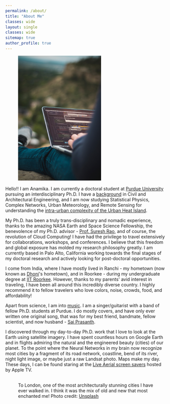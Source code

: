 ```yaml
---
permalink: /about/
title: "About Me"
classes: wide
layout: single
classes: wide
sitemap: true
author_profile: true
---
```



<figure style="width: 260px" class="align-right">
  <img src="/assets/images/laptop.jpg" alt="">
</figure>

Hello!! I am Anamika. I am currently a doctoral student at [Purdue University](https://www.purdue.edu) pursuing an interdisciplinary Ph.D. I have a [background](/assets/files/CV.pdf) in Civil and Architectural Engineering, and I am now studying Statistical Physics, Complex Networks, Urban Meteorology, and Remote Sensing for understanding the [intra-urban complexity of the Urban Heat Island](/research/).

My Ph.D. has been a truly trans-disciplinary and nomadic experience, thanks to the amazing NASA Earth and Space Science Fellowship, the benevolence of my Ph.D. advisor - [Prof. Suresh Rao](https://engineering.purdue.edu/CE/People/view_person?resource_id=2131), and of course, the revolution of Cloud Computing! I have had the privilege to travel extensively for collaborations, workshops, and conferences. I believe that this freedom and global exposure has molded my research philosophy greatly. I am currently based in Palo Alto, California working towards the final stages of my doctoral research and actively looking for post-doctoral opportunities.

I come from India, where I have mostly lived in Ranchi - my hometown (now known as [Dhoni](https://en.wikipedia.org/wiki/MS_Dhoni)'s hometown), and in Roorkee - during my undergraduate degree at [IIT Roorkee](https://www.iitr.ac.in/). However, thanks to my parents' avid interest in traveling, I have been all around this incredibly diverse country. I highly recommend it to fellow travelers who love colors, noise, crowds, food, and affordability!

Apart from science, I am into [music](/music/). I am a singer/guitarist with a band of fellow Ph.D. students at Purdue. I do mostly covers, and have only ever written one original song, that was for my best friend, bandmate, fellow scientist, and now husband - [Sai Prasanth](https://sites.google.com/view/saiprasanth).

I discovered through my day-to-day Ph.D. work that I love to look at the Earth using satellite imagery. I have spent countless hours on Google Earth and in flights admiring the natural and the engineered beauty (cities) of our planet. To the point where the Neural Networks in my brain now recognize most cities by a fragment of its road network, coastline, bend of its river, night light image, or maybe just a raw Landsat photo. Maps make my day. These days, I can be found staring at the [Live Aerial screen savers](https://support.apple.com/en-us/HT208992) hosted by Apple TV.


<figure class="align-center">
  <img src="/assets/city-pics/London.jpg" alt="">
  <figcaption>To London, one of the most architecturally stunning cities I have ever walked in. I think it was the mix of old and new that most enchanted me! Photo credit: <a href="https://unsplash.com">Unsplash</a></figcaption>
</figure>
